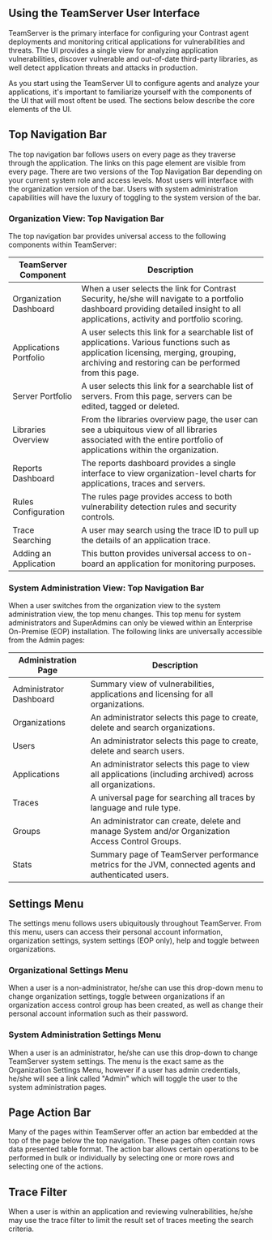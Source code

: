 <!--
title: "Using the TeamServer User Interface"
description: "General overview of the TeamServer UI"
-->

## Using the TeamServer User Interface
TeamServer is the primary interface for configuring your Contrast agent deployments and monitoring critical applications for vulnerabilities and threats. The UI provides a single view for analyzing application vulnerabilities, discover vulnerable and out-of-date third-party libraries, as well detect application threats and attacks in production.

As you start using the TeamServer UI to configure agents and analyze your applications, it's important to familiarize yourself with the components of the UI that will most oftent be used. The sections below describe the core elements of the UI.

## Top Navigation Bar
The top navigation bar follows users on every page as they traverse through the application. The links on this page element are visible from every page. There are two versions of the Top Navigation Bar depending on your current system role and access levels. Most users will interface with the organization version of the bar. Users with system administration capabilities will have the luxury of toggling to the system version of the bar.

### Organization View: Top Navigation Bar
The top navigation bar provides universal access to the following components within TeamServer:

| TeamServer Component   | Description                                                                                                                                                                                  |
|------------------------|----------------------------------------------------------------------------------------------------------------------------------------------------------------------------------------------|
| Organization Dashboard | When a user selects the link for Contrast Security, he/she will navigate to a portfolio dashboard providing detailed insight to all applications, activity and portfolio scoring.            |
| Applications Portfolio | A user selects this link for a searchable list of applications. Various functions such as application licensing, merging, grouping, archiving and restoring can be performed from this page. |
| Server Portfolio       | A user selects this link for a searchable list of servers. From this page, servers can be edited, tagged or deleted.                                                                         |
| Libraries Overview     | From the libraries overview page, the user can see a ubiquitous view of all libraries associated with the entire portfolio of applications within the organization.                          |
| Reports Dashboard      | The reports dashboard provides a single interface to view organization-level charts for applications, traces and servers.                                                                    |
| Rules Configuration    | The rules page provides access to both vulnerability detection rules and security controls.                                                                                                  |
| Trace Searching        | A user may search using the trace ID to pull up the details of an application trace.                                                                                                         |
| Adding an Application  | This button provides universal access to on-board an application for monitoring purposes.                                                                                                    |

### System Administration View: Top Navigation Bar
When a user switches from the organization view to the system administration view, the top menu changes. This top menu for system administrators and SuperAdmins can only be viewed within an Enterprise On-Premise (EOP) installation. The following links are universally accessible from the Admin pages:

| Administration Page     | Description                                                                                                |
|-------------------------|------------------------------------------------------------------------------------------------------------|
| Administrator Dashboard | Summary view of vulnerabilities, applications and licensing for all organizations.                         |
| Organizations           | An administrator selects this page to create, delete and search organizations.                             |
| Users                   | An administrator selects this page to create, delete and search users.                                     |
| Applications            | An administrator selects this page to view all applications (including archived) across all organizations. |
| Traces                  | A universal page for searching all traces by language and rule type.                                       |
| Groups                  | An administrator can create, delete and manage System and/or Organization Access Control Groups.           |
| Stats                   | Summary page of TeamServer performance metrics for the JVM, connected agents and authenticated users.      |


## Settings Menu
The settings menu follows users ubiquitously throughout TeamServer. From this menu, users can access their personal account information, organization settings, system settings (EOP only), help and toggle between organizations.

### Organizational Settings Menu
When a user is a non-administrator, he/she can use this drop-down menu to change organization settings, toggle between organizations if an organization access control group has been created, as well as change their personal account information such as their password.

### System Administration Settings Menu
When a user is an administrator, he/she can use this drop-down to change TeamServer system settings. The menu is the exact same as the Organization Settings Menu, however if a user has admin credentials, he/she will see a link called "Admin" which will toggle the user to the system administration pages.


## Page Action Bar
Many of the pages within TeamServer offer an action bar embedded at the top of the page below the top navigation. These pages often contain rows data presented table format. The action bar allows certain operations to be performed in bulk or individually by selecting one or more rows and selecting one of the actions.

## Trace Filter 
When a user is within an application and reviewing vulnerabilities, he/she may use the trace filter to limit the result set of traces meeting the search criteria. 

